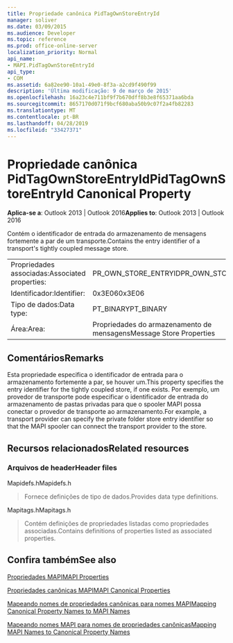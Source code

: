 ```yaml
---
title: Propriedade canônica PidTagOwnStoreEntryId
manager: soliver
ms.date: 03/09/2015
ms.audience: Developer
ms.topic: reference
ms.prod: office-online-server
localization_priority: Normal
api_name:
- MAPI.PidTagOwnStoreEntryId
api_type:
- COM
ms.assetid: 6a82ee90-10a1-49e0-8f3a-a2cd9f490f99
description: 'Última modificação: 9 de março de 2015'
ms.openlocfilehash: 16a23c4e711bf9f7b670dff8b3e8f65371aa6bda
ms.sourcegitcommit: 8657170d071f9bcf680aba50b9c07f2a4fb82283
ms.translationtype: MT
ms.contentlocale: pt-BR
ms.lasthandoff: 04/28/2019
ms.locfileid: "33427371"
---
```

# <a name="pidtagownstoreentryid-canonical-property"></a><span data-ttu-id="7a337-103">Propriedade canônica PidTagOwnStoreEntryId</span><span class="sxs-lookup"><span data-stu-id="7a337-103">PidTagOwnStoreEntryId Canonical Property</span></span>

  
  
<span data-ttu-id="7a337-104">**Aplica-se a**: Outlook 2013 | Outlook 2016</span><span class="sxs-lookup"><span data-stu-id="7a337-104">**Applies to**: Outlook 2013 | Outlook 2016</span></span> 
  
<span data-ttu-id="7a337-105">Contém o identificador de entrada do armazenamento de mensagens fortemente a par de um transporte.</span><span class="sxs-lookup"><span data-stu-id="7a337-105">Contains the entry identifier of a transport's tightly coupled message store.</span></span>
  
|||
|:-----|:-----|
|<span data-ttu-id="7a337-106">Propriedades associadas:</span><span class="sxs-lookup"><span data-stu-id="7a337-106">Associated properties:</span></span>  <br/> |<span data-ttu-id="7a337-107">PR_OWN_STORE_ENTRYID</span><span class="sxs-lookup"><span data-stu-id="7a337-107">PR_OWN_STORE_ENTRYID</span></span>  <br/> |
|<span data-ttu-id="7a337-108">Identificador:</span><span class="sxs-lookup"><span data-stu-id="7a337-108">Identifier:</span></span>  <br/> |<span data-ttu-id="7a337-109">0x3E06</span><span class="sxs-lookup"><span data-stu-id="7a337-109">0x3E06</span></span>  <br/> |
|<span data-ttu-id="7a337-110">Tipo de dados:</span><span class="sxs-lookup"><span data-stu-id="7a337-110">Data type:</span></span>  <br/> |<span data-ttu-id="7a337-111">PT_BINARY</span><span class="sxs-lookup"><span data-stu-id="7a337-111">PT_BINARY</span></span>  <br/> |
|<span data-ttu-id="7a337-112">Área:</span><span class="sxs-lookup"><span data-stu-id="7a337-112">Area:</span></span>  <br/> |<span data-ttu-id="7a337-113">Propriedades do armazenamento de mensagens</span><span class="sxs-lookup"><span data-stu-id="7a337-113">Message Store Properties</span></span>  <br/> |
   
## <a name="remarks"></a><span data-ttu-id="7a337-114">Comentários</span><span class="sxs-lookup"><span data-stu-id="7a337-114">Remarks</span></span>

<span data-ttu-id="7a337-115">Esta propriedade especifica o identificador de entrada para o armazenamento fortemente a par, se houver um.</span><span class="sxs-lookup"><span data-stu-id="7a337-115">This property specifies the entry identifier for the tightly coupled store, if one exists.</span></span> <span data-ttu-id="7a337-116">Por exemplo, um provedor de transporte pode especificar o identificador de entrada do armazenamento de pastas privadas para que o spooler MAPI possa conectar o provedor de transporte ao armazenamento.</span><span class="sxs-lookup"><span data-stu-id="7a337-116">For example, a transport provider can specify the private folder store entry identifier so that the MAPI spooler can connect the transport provider to the store.</span></span>
  
## <a name="related-resources"></a><span data-ttu-id="7a337-117">Recursos relacionados</span><span class="sxs-lookup"><span data-stu-id="7a337-117">Related resources</span></span>

### <a name="header-files"></a><span data-ttu-id="7a337-118">Arquivos de header</span><span class="sxs-lookup"><span data-stu-id="7a337-118">Header files</span></span>

<span data-ttu-id="7a337-119">Mapidefs.h</span><span class="sxs-lookup"><span data-stu-id="7a337-119">Mapidefs.h</span></span>
  
> <span data-ttu-id="7a337-120">Fornece definições de tipo de dados.</span><span class="sxs-lookup"><span data-stu-id="7a337-120">Provides data type definitions.</span></span>
    
<span data-ttu-id="7a337-121">Mapitags.h</span><span class="sxs-lookup"><span data-stu-id="7a337-121">Mapitags.h</span></span>
  
> <span data-ttu-id="7a337-122">Contém definições de propriedades listadas como propriedades associadas.</span><span class="sxs-lookup"><span data-stu-id="7a337-122">Contains definitions of properties listed as associated properties.</span></span>
    
## <a name="see-also"></a><span data-ttu-id="7a337-123">Confira também</span><span class="sxs-lookup"><span data-stu-id="7a337-123">See also</span></span>



[<span data-ttu-id="7a337-124">Propriedades MAPI</span><span class="sxs-lookup"><span data-stu-id="7a337-124">MAPI Properties</span></span>](mapi-properties.md)
  
[<span data-ttu-id="7a337-125">Propriedades canônicas MAPI</span><span class="sxs-lookup"><span data-stu-id="7a337-125">MAPI Canonical Properties</span></span>](mapi-canonical-properties.md)
  
[<span data-ttu-id="7a337-126">Mapeando nomes de propriedades canônicas para nomes MAPI</span><span class="sxs-lookup"><span data-stu-id="7a337-126">Mapping Canonical Property Names to MAPI Names</span></span>](mapping-canonical-property-names-to-mapi-names.md)
  
[<span data-ttu-id="7a337-127">Mapeando nomes MAPI para nomes de propriedades canônicas</span><span class="sxs-lookup"><span data-stu-id="7a337-127">Mapping MAPI Names to Canonical Property Names</span></span>](mapping-mapi-names-to-canonical-property-names.md)

